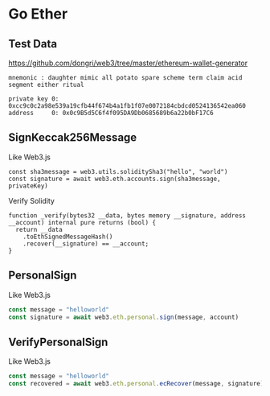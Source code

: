 # Go Ether

## Test Data
https://github.com/dongri/web3/tree/master/ethereum-wallet-generator

```
mnemonic : daughter mimic all potato spare scheme term claim acid segment either ritual

private key 0: 0xcc9c0c2a98e539a19cfb44f674b4a1fb1f07e0072184cbdcd0524136542ea060
address     0: 0x0c9B5d5C6f4f095DA9Db0685689b6a22b0bF17C6
```

## SignKeccak256Message
Like Web3.js
```javasctipt
const sha3message = web3.utils.soliditySha3("hello", "world")
const signature = await web3.eth.accounts.sign(sha3message, privateKey)
```

Verify Solidity
```solidity
function _verify(bytes32 __data, bytes memory __signature, address __account) internal pure returns (bool) {
  return __data
    .toEthSignedMessageHash()
    .recover(__signature) == __account;
}
```

## PersonalSign
Like Web3.js
```javascript
const message = "helloworld"
const signature = await web3.eth.personal.sign(message, account)
```

## VerifyPersonalSign
Like Web3.js
```javascript
const message = "helloworld"
const recovered = await web3.eth.personal.ecRecover(message, signature)
```
